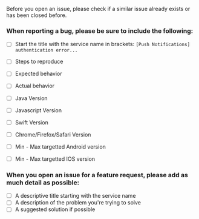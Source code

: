 Before you open an issue, please check if a similar issue already exists or has been closed before.

### When reporting a bug, please be sure to include the following:

- [ ] Start the title with the service name in brackets:  `[Push Notifications] authentication error...`
- [ ] Steps to reproduce
- [ ] Expected behavior
- [ ] Actual behavior
- [ ] Java Version
- [ ] Javascript Version
- [ ] Swift Version
- [ ] Chrome/Firefox/Safari Version
- [ ] Min - Max targetted Android version
- [ ] Min - Max targetted IOS version


### When you open an issue for a feature request, please add as much detail as possible:
- [ ] A descriptive title starting with the service name
- [ ] A description of the problem you're trying to solve
- [ ] A suggested solution if possible
